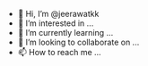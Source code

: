 - 👋 Hi, I’m @jeerawatkk
- 👀 I’m interested in ...
- 🌱 I’m currently learning ...
- 💞️ I’m looking to collaborate on ...
- 📫 How to reach me ...

<!---
jeerawatkk/jeerawatkk is a ✨ special ✨ repository because its `README.md` (this file) appears on your GitHub profile.
You can click the Preview link to take a look at your changes.
--->
